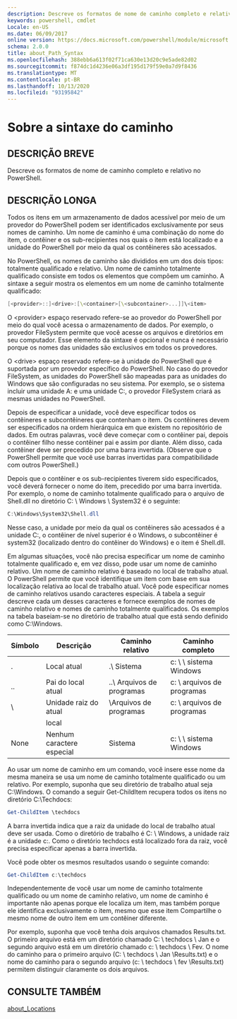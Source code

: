 ```yaml
---
description: Descreve os formatos de nome de caminho completo e relativo no PowerShell.
keywords: powershell, cmdlet
Locale: en-US
ms.date: 06/09/2017
online version: https://docs.microsoft.com/powershell/module/microsoft.powershell.core/about/about_path_syntax?view=powershell-7.1&WT.mc_id=ps-gethelp
schema: 2.0.0
title: about_Path_Syntax
ms.openlocfilehash: 388ebb6a613f02f71ca630e13d20c9e5ade82d02
ms.sourcegitcommit: f874dc1d4236e06a3df195d179f59e0a7d9f8436
ms.translationtype: MT
ms.contentlocale: pt-BR
ms.lasthandoff: 10/13/2020
ms.locfileid: "93195842"
---
```

# <a name="about-path-syntax"></a>Sobre a sintaxe do caminho

## <a name="short-description"></a>DESCRIÇÃO BREVE
Descreve os formatos de nome de caminho completo e relativo no PowerShell.

## <a name="long-description"></a>DESCRIÇÃO LONGA

Todos os itens em um armazenamento de dados acessível por meio de um provedor do PowerShell podem ser identificados exclusivamente por seus nomes de caminho. Um nome de caminho é uma combinação do nome do item, o contêiner e os sub-recipientes nos quais o item está localizado e a unidade do PowerShell por meio da qual os contêineres são acessados.

No PowerShell, os nomes de caminho são divididos em um dos dois tipos: totalmente qualificado e relativo. Um nome de caminho totalmente qualificado consiste em todos os elementos que compõem um caminho. A sintaxe a seguir mostra os elementos em um nome de caminho totalmente qualificado:

```powershell
[<provider>::]<drive>:[\<container>[\<subcontainer>...]]\<item>
```

O \<provider\> espaço reservado refere-se ao provedor do PowerShell por meio do qual você acessa o armazenamento de dados. Por exemplo, o provedor FileSystem permite que você acesse os arquivos e diretórios em seu computador. Esse elemento da sintaxe é opcional e nunca é necessário porque os nomes das unidades são exclusivos em todos os provedores.

O \<drive\> espaço reservado refere-se à unidade do PowerShell que é suportada por um provedor específico do PowerShell. No caso do provedor FileSystem, as unidades do PowerShell são mapeadas para as unidades do Windows que são configuradas no seu sistema. Por exemplo, se o sistema incluir uma unidade A: e uma unidade C:, o provedor FileSystem criará as mesmas unidades no PowerShell.

Depois de especificar a unidade, você deve especificar todos os contêineres e subcontêineres que contenham o item. Os contêineres devem ser especificados na ordem hierárquica em que existem no repositório de dados. Em outras palavras, você deve começar com o contêiner pai, depois o contêiner filho nesse contêiner pai e assim por diante. Além disso, cada contêiner deve ser precedido por uma barra invertida. (Observe que o PowerShell permite que você use barras invertidas para compatibilidade com outros PowerShell.)

Depois que o contêiner e os sub-recipientes tiverem sido especificados, você deverá fornecer o nome do item, precedido por uma barra invertida. Por exemplo, o nome de caminho totalmente qualificado para o arquivo de Shell.dll no diretório C: \\ Windows \\ System32 é o seguinte:

```powershell
C:\Windows\System32\Shell.dll
```

Nesse caso, a unidade por meio da qual os contêineres são acessados é a unidade C:, o contêiner de nível superior é o Windows, o subcontêiner é system32 (localizado dentro do contêiner do Windows) e o item é Shell.dll.

Em algumas situações, você não precisa especificar um nome de caminho totalmente qualificado e, em vez disso, pode usar um nome de caminho relativo. Um nome de caminho relativo é baseado no local de trabalho atual. O PowerShell permite que você identifique um item com base em sua localização relativa ao local de trabalho atual. Você pode especificar nomes de caminho relativos usando caracteres especiais. A tabela a seguir descreve cada um desses caracteres e fornece exemplos de nomes de caminho relativo e nomes de caminho totalmente qualificados. Os exemplos na tabela baseiam-se no diretório de trabalho atual que está sendo definido como C:\Windows.

|Símbolo|Descrição               |Caminho relativo    |Caminho completo          |
|------|--------------------------|-----------------|-------------------|
|.     |Local atual          |.\\ Sistema        |c: \\ \\ sistema Windows|
|..    |Pai do local atual|..\\ Arquivos de programas|c: \\ arquivos de programas  |
|\     |Unidade raiz do atual     |\\Arquivos de programas  |c: \\ arquivos de programas  |
|      |local                  |                 |                   |
|None|Nenhum caractere especial     |Sistema           |c: \\ \\ sistema Windows|

Ao usar um nome de caminho em um comando, você insere esse nome da mesma maneira se usa um nome de caminho totalmente qualificado ou um relativo. Por exemplo, suponha que seu diretório de trabalho atual seja C:\Windows. O comando a seguir Get-ChildItem recupera todos os itens no diretório C:\Techdocs:

```powershell
Get-ChildItem \techdocs
```

A barra invertida indica que a raiz da unidade do local de trabalho atual deve ser usada. Como o diretório de trabalho é C: \\ Windows, a unidade raiz é a unidade c:. Como o diretório techdocs está localizado fora da raiz, você precisa especificar apenas a barra invertida.

Você pode obter os mesmos resultados usando o seguinte comando:

```powershell
Get-ChildItem c:\techdocs
```

Independentemente de você usar um nome de caminho totalmente qualificado ou um nome de caminho relativo, um nome de caminho é importante não apenas porque ele localiza um item, mas também porque ele identifica exclusivamente o item, mesmo que esse item Compartilhe o mesmo nome de outro item em um contêiner diferente.

Por exemplo, suponha que você tenha dois arquivos chamados Results.txt.
O primeiro arquivo está em um diretório chamado C: \\ techdocs \\ Jan e o segundo arquivo está em um diretório chamado c: \\ techdocs \\ Fev. O nome do caminho para o primeiro arquivo (C: \\ techdocs \\ Jan \\Results.txt) e o nome do caminho para o segundo arquivo (c: \\ techdocs \\ fev \\Results.txt) permitem distinguir claramente os dois arquivos.

## <a name="see-also"></a>CONSULTE TAMBÉM

[about_Locations](about_Locations.md)

